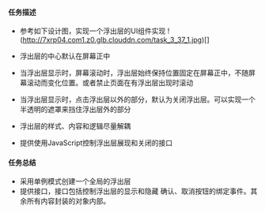 #### 任务描述

* 参考如下设计图，实现一个浮出层的UI组件实现
!(http://7xrp04.com1.z0.glb.clouddn.com/task_3_37_1.jpg)[]

* 浮出层的中心默认在屏幕正中
* 当浮出层显示时，屏幕滚动时，浮出层始终保持位置固定在屏幕正中，不随屏幕滚动而变化位置。或者禁止页面在有浮出层出现时滚动
* 当浮出层显示时，点击浮出层以外的部分，默认为关闭浮出层。可以实现一个半透明的遮罩来挡住浮出层外的部分
* 浮出层的样式、内容和逻辑尽量解耦
* 提供使用JavaScript控制浮出层展现和关闭的接口

#### 任务总结
* 采用单例模式创建一个全局的浮出层
* 提供接口，接口包括控制浮出层的显示和隐藏 确认、取消按钮的绑定事件。其余所有内容封装的对象内部。